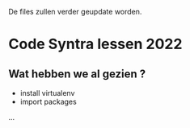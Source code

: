 De files zullen verder geupdate worden.


# Code Syntra lessen 2022

## Wat hebben we al gezien ?

* install virtualenv
* import packages

...